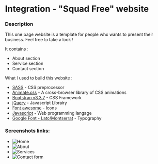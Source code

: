 # Integration - "Squad Free" website

### Description
This one page website is a template for people who wants to present their business. Feel free to take a look !

It contains :
* About section
* Service section
* Contact section

What I used to build this website :
* [SASS](https://sass-lang.com/) - CSS preprocessor
* [Animate.css](https://daneden.github.io/animate.css/) - A cross-browser library of CSS animations
* [Bootstrap v3.3.7](https://getbootstrap.com/docs/3.3/) - CSS Framework
* [jQuery](https://jquery.com/) - Javascript Librairy
* [Font awesome](https://fontawesome.com/v4.7.0/) - Icons
* [Javascript](https://developer.mozilla.org/en/docs/Web/JavaScript) - Web programming langage
* [Google Font - Lato/Montserrat](https://fonts.google.com/) - Typography 

### Screenshots links:
* ![Home](https://github.com/OreliaSk/Squadfree-front/tree/master/img/screenshots/home.png)
* ![About](https://github.com/OreliaSk/Squadfree-front/tree/master/img/screenshots/about.png)
* ![Services](https://github.com/OreliaSk/Squadfree-front/tree/master/img/screenshots/services.png)
* ![Contact form](https://github.com/OreliaSk/Squadfree-front/tree/master/img/screenshots/contact.png)
